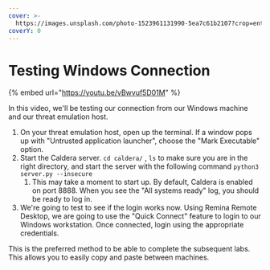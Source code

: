 ```yaml
---
cover: >-
  https://images.unsplash.com/photo-1523961131990-5ea7c61b2107?crop=entropy&cs=srgb&fm=jpg&ixid=MnwxOTcwMjR8MHwxfHNlYXJjaHw2fHx0ZWNofGVufDB8fHx8MTY0ODQ0MDAzMQ&ixlib=rb-1.2.1&q=85
coverY: 0
---
```


# Testing Windows Connection

{% embed url="https://youtu.be/vBwvuf5D01M" %}

In this video, we'll be testing our connection from our Windows machine and our threat emulation host.

1. On your threat emulation host, open up the terminal.  If a window pops up with "Untrusted application launcher", choose the "Mark Executable" option.
2. Start the Caldera server.  `cd caldera/` , `ls` to make sure you are in the right directory, and start the server with the following command `python3 server.py --insecure`
   1. This may take a moment to start up. By default, Caldera is enabled on port 8888. When you see the "All systems ready" log, you should be ready to log in.&#x20;
3. We're going to test to see if the login works now. Using Remina Remote Desktop, we are going to use the "Quick Connect" feature to login to our Windows workstation. Once connected, login using the appropriate credentials.

This is the preferred method to be able to complete the subsequent labs. This allows you to easily copy and paste between machines.&#x20;
